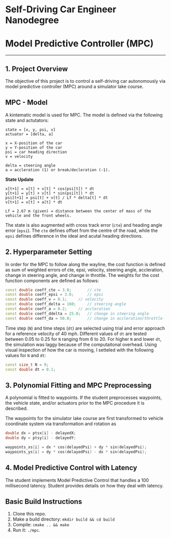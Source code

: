 # Self-Driving Car Engineer Nanodegree 
# Model Predictive Controller (MPC)
- - - 

## 1. Project Overview   
The objective of this project is to control a self-driving car autonomously via model predictive controller (MPC) around a simulator lake course. 

## MPC - Model   
A kintematic model is used for MPC. The model is defined via the following state and actutators:  

```
state = [x, y, psi, v]
actuator = [delta, a]

x = X-position of the car
y = Y-position of the car
psi = car heading direction
v = velocity

delta = steering angle
a = accleration (1) or break/decleration (-1).
```

**State Update**  
```
x[t+1] = x[t] + v[t] * cos(psi[t]) * dt
y[t+1] = y[t] + v[t] * sin(psi[t]) * dt
psi[t+1] = psi[t] + v[t] / Lf * delta[t] * dt
v[t+1] = v[t] + a[t] * dt

Lf = 2.67 m (given) = distance between the center of mass of the vehicle and the front wheels.  
```

The state is also augmented with cross track error (`cte`) and heading angle error (`epsi`). The `cte` defines offset from the centre of the road, while the `epsi` defines difference in the ideal and acutal heading directions.  

## 2. Hyperparameter Setting   

In order for the MPC to follow along the wayline, the cost function is defined as sum of weighted errors of cte, epsi, velocity, steering angle, accleration, change in steering angle, and change in throttle. The weights for the cost function components are defined as follows:  

```c++
const double coeff_cte = 3.0; 		// cte
const double coeff_epsi = 3.0;		// epsi
const double coeff_v = 0.1;		// velocity
const double coeff_delta = 160;		// steering angle
const double coeff_a = 0.2;		// accleration
const double coeff_ddelta = 25.0;	// change in steering angle
const double coeff_da = 50.0;		// change in accleration/throttle
```

Time step (`N`) and time steps (`dt`) are selected using trial and error approach for a reference velocity of 40 mph. Different values of `dt` are tested between 0.05 to 0.25 for `N` ranging from 6 to 20. For higher `N` and lower `dt`, the simulation was laggy because of the computaitonal overhead. Using visual inspection of how the car is moving, I setteled with the following values for `N` and `dt`:   

```c++
const size_t N = 9; 
const double dt = 0.1;
```

## 3. Polynomial Fitting and MPC Preprocessing   

A polynomial is fitted to waypoints.
If the student preprocesses waypoints, the vehicle state, and/or actuators prior to the MPC procedure it is described.

The waypoints for the simulator lake course are first transformed to vehicle coordinate system via transformation and rotation as  

```c++
double dx = ptsx[i] - delayedX;
double dy = ptsy[i] - delayedY;

waypoints_xs[i] = dx * cos(delayedPsi) + dy * sin(delayedPsi);
waypoints_ys[i] = dy * cos(delayedPsi) - dx * sin(delayedPsi);
```

## 4. Model Predictive Control with Latency  
The student implements Model Predictive Control that handles a 100 millisecond latency. Student provides details on how they deal with latency.  


## Basic Build Instructions 
1. Clone this repo. 
2. Make a build directory:  `mkdir build && cd build` 
3. Compile:  `cmake .. && make` 
4. Run it:  `./mpc`. 
